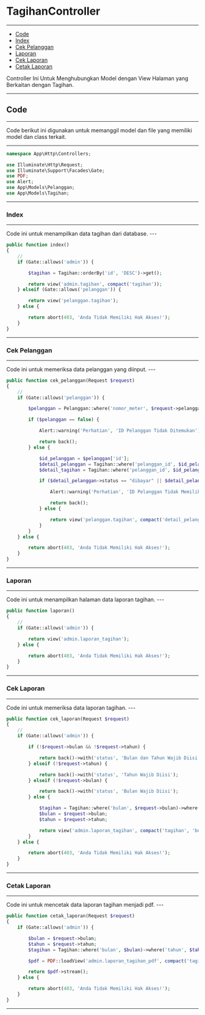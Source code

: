 # TagihanController

---

-   [Code](#section-1)
-   [Index](#section-2)
-   [Cek Pelanggan](#section-3)
-   [Laporan](#section-4)
-   [Cek Laporan](#section-5)
-   [Cetak Laporan](#section-6)

<larecipe-card type="primary" rounded>
Controller Ini Untuk Menghubungkan Model dengan View Halaman yang Berkaitan dengan Tagihan.
</larecipe-card>

---

<a name="section-1"></a>

## Code

---

<larecipe-card type="warning" rounded>
Code berikut ini digunakan untuk memanggil model dan file yang memiliki model dan class terkait.
</larecipe-card>

---

```php
namespace App\Http\Controllers;

use Illuminate\Http\Request;
use Illuminate\Support\Facades\Gate;
use PDF;
use Alert;
use App\Models\Pelanggan;
use App\Models\Tagihan;

```

---

<a name="section-2"></a>

### Index

---

<larecipe-card type="info" rounded>
Code ini untuk menampilkan data tagihan dari database.
</larecipe-card>
---

```php
public function index()
{
    //
    if (Gate::allows('admin')) {

        $tagihan = Tagihan::orderBy('id', 'DESC')->get();

        return view('admin.tagihan', compact('tagihan'));
    } elseif (Gate::allows('pelanggan')) {

        return view('pelanggan.tagihan');
    } else {

        return abort(403, 'Anda Tidak Memiliki Hak Akses!');
    }
}
```

---

<a name="section-3"></a>

### Cek Pelanggan

---

<larecipe-card type="primary" rounded>
Code ini untuk memeriksa data pelanggan yang diinput.
</larecipe-card>
---

```php
public function cek_pelanggan(Request $request)
{
    //
    if (Gate::allows('pelanggan')) {

        $pelanggan = Pelanggan::where('nomor_meter', $request->pelanggan)->get()->first();

        if ($pelanggan == false) {

            Alert::warning('Perhatian', 'ID Pelanggan Tidak Ditemukan');

            return back();
        } else {

            $id_pelanggan = $pelanggan['id'];
            $detail_pelanggan = Tagihan::where('pelanggan_id', $id_pelanggan)->get()->first();
            $detail_tagihan = Tagihan::where('pelanggan_id', $id_pelanggan)->get();

            if ($detail_pelanggan->status == "dibayar" || $detail_pelanggan->status == "diproses") {

                Alert::warning('Perhatian', 'ID Pelanggan Tidak Memiliki Tagihan');

                return back();
            } else {

                return view('pelanggan.tagihan', compact('detail_pelanggan', 'detail_tagihan'));
            }
        }
    } else {

        return abort(403, 'Anda Tidak Memiliki Hak Akses!');
    }
}
```

---

<a name="section-4"></a>

### Laporan

---

<larecipe-card type="success" rounded>
Code ini untuk menampilkan halaman data laporan tagihan.
</larecipe-card>
---

```php
public function laporan()
{
    //
    if (Gate::allows('admin')) {

        return view('admin.laporan_tagihan');
    } else {

        return abort(403, 'Anda Tidak Memiliki Hak Akses!');
    }
}
```

---

<a name="section-5"></a>

### Cek Laporan

---

<larecipe-card type="primary" rounded>
Code ini untuk memeriksa data laporan tagihan.
</larecipe-card>
---

```php
public function cek_laporan(Request $request)
{
    //
    if (Gate::allows('admin')) {

        if (!$request->bulan && !$request->tahun) {

            return back()->with('status', 'Bulan dan Tahun Wajib Diisi');
        } elseif (!$request->tahun) {

            return back()->with('status', 'Tahun Wajib Diisi');
        } elseif (!$request->bulan) {

            return back()->with('status', 'Bulan Wajib Diisi');
        } else {

            $tagihan = Tagihan::where('bulan', $request->bulan)->where('tahun', $request->tahun)->orderBy('id', 'DESC')->get();
            $bulan = $request->bulan;
            $tahun = $request->tahun;

            return view('admin.laporan_tagihan', compact('tagihan', 'bulan', 'tahun'));
        }
    } else {

        return abort(403, 'Anda Tidak Memiliki Hak Akses!');
    }
}
```

---

<a name="section-6"></a>

### Cetak Laporan

---

<larecipe-card type="success" rounded>
Code ini untuk mencetak data laporan tagihan menjadi pdf.
</larecipe-card>
---

```php
public function cetak_laporan(Request $request)
{
    if (Gate::allows('admin')) {

        $bulan = $request->bulan;
        $tahun = $request->tahun;
        $tagihan = Tagihan::where('bulan', $bulan)->where('tahun', $tahun)->orderBy('id', 'DESC')->get();

        $pdf = PDF::loadView('admin.laporan_tagihan_pdf', compact('tagihan', 'bulan', 'tahun'))->setPaper('a4', 'landscape');

        return $pdf->stream();
    } else {

        return abort(403, 'Anda Tidak Memiliki Hak Akses!');
    }
}
```

---
